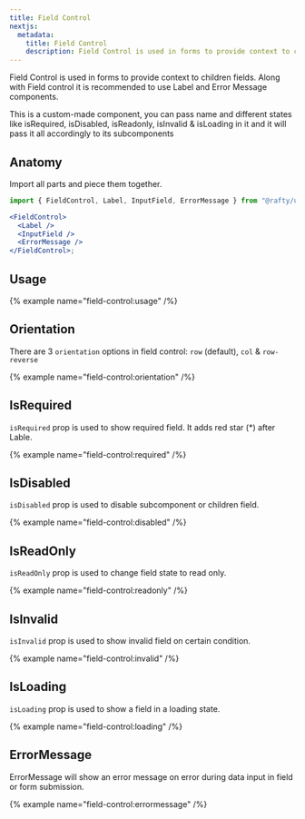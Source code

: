 ```yaml
---
title: Field Control
nextjs:
  metadata:
    title: Field Control
    description: Field Control is used in forms to provide context to children fields. Along with Field control it is recommended to use Label and Error Message components.
---
```


Field Control is used in forms to provide context to children fields. Along with Field control it is recommended to use Label and Error Message components.

This is a custom-made component, you can pass name and different states like isRequired, isDisabled, isReadonly, isInvalid & isLoading in it and it will pass it all accordingly to its subcomponents

## Anatomy

Import all parts and piece them together.

```jsx
import { FieldControl, Label, InputField, ErrorMessage } from "@rafty/ui";

<FieldControl>
  <Label />
  <InputField />
  <ErrorMessage />
</FieldControl>;
```

## Usage

{% example name="field-control:usage" /%}

## Orientation

There are 3 `orientation` options in field control: `row` (default), `col` & `row-reverse`

{% example name="field-control:orientation" /%}

## IsRequired

`isRequired` prop is used to show required field. It adds red star (\*) after Lable.

{% example name="field-control:required" /%}

## IsDisabled

`isDisabled` prop is used to disable subcomponent or children field.

{% example name="field-control:disabled" /%}

## IsReadOnly

`isReadOnly` prop is used to change field state to read only.

{% example name="field-control:readonly" /%}

## IsInvalid

`isInvalid` prop is used to show invalid field on certain condition.

{% example name="field-control:invalid" /%}

## IsLoading

`isLoading` prop is used to show a field in a loading state.

{% example name="field-control:loading" /%}

## ErrorMessage

ErrorMessage will show an error message on error during data input in field or form submission.

{% example name="field-control:errormessage" /%}
